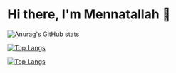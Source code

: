 # Hi there, I'm Mennatallah 👋

<!--
**Mennatallah-Hisham/Mennatallah-Hisham** is a ✨ _special_ ✨ repository because its `README.md` (this file) appears on your GitHub profile.

Here are some ideas to get you started:

- 🔭 I’m currently working on ...
- 🌱 I’m currently learning ...
- 👯 I’m looking to collaborate on ...
- 🤔 I’m looking for help with ...
- 💬 Ask me about ...
- 📫 How to reach me: ...
- 😄 Pronouns: ...
- ⚡ Fun fact: ...
-->

![Anurag's GitHub stats](https://github-readme-stats.vercel.app/api?username=Mennatallah-Hisham&show_icons=true&theme=radical)

[![Top Langs](https://github-readme-stats.vercel.app/api/top-langs/?username=Mennatallah-Hisham&hide_progress=true)](https://github.com/anuraghazra/github-readme-stats)

[![Top Langs](https://github-readme-stats.vercel.app/api/top-langs/?username=Mennatallah-Hisham&layout=compact&hide_progress=true)](https://github.com/anuraghazra/github-readme-stats)
